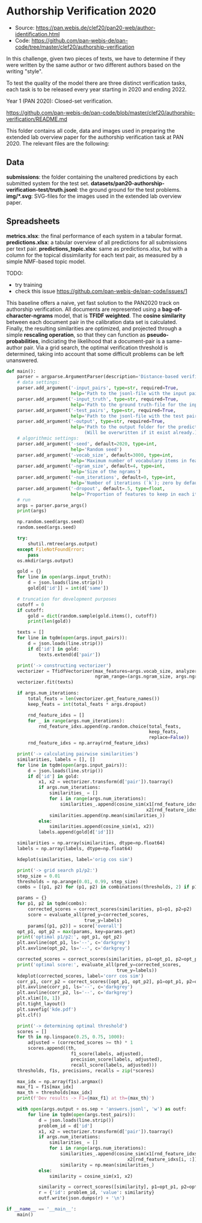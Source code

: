 # Authorship Verification 2020

- Source: https://pan.webis.de/clef20/pan20-web/author-identification.html
- Code: https://github.com/pan-webis-de/pan-code/tree/master/clef20/authorship-verification


In this challenge, given two pieces of texts, we have to determine if they were written by the same author or two different authors based on the writing "style".

To test the quality of the model there are three distinct verification tasks, each task is to be released every year starting in 2020 and ending 2022.

Year 1 (PAN 2020): Closed-set verification.


https://github.com/pan-webis-de/pan-code/blob/master/clef20/authorship-verification/README.md

This folder contains all code, data and images used in preparing the extended lab overview paper for the authorship verification task at PAN 2020. The relevant files are the following:

## Data

**submissions**: the folder containing the unaltered predictions by each submitted system for the test set.
**datasets/pan20-authorship-verification-test/truth.jsonl**: the ground ground for the test problems.
**img/*.svg**: SVG-files for the images used in the extended lab overview paper.

## Spreadsheets
**metrics.xlsx**: the final performance of each system in a tabular format.
**predictions.xlsx**: a tabular overview of all predictions for all submissions per text pair.
**predictions_topic.xlsx**: same as predictions.xlsx, but with a column for the topical dissimilarity for each text pair, as measured by a simple NMF-based topic model.

TODO:
- try training
- check this issue https://github.com/pan-webis-de/pan-code/issues/1

This baseline offers a naive, yet fast solution to the  PAN2020 track on authorship verification. All documents are represented using a **bag-of-character-ngrams** model, that is **TFIDF weighted**. The **cosine similarity** between each document pair in the calibration data set is calculated. Finally, the resulting similarities are optimized, and projected through a simple **rescaling operation**, so that they can function as **pseudo-probabilities**, indiciating the likelihood that a document-pair is a same-author pair. Via a grid search, the optimal verification threshold is determined, taking into account that some difficult problems can be left unanswered.

```python
def main():
    parser = argparse.ArgumentParser(description='Distance-based verification: PAN20 baseline')
    # data settings:
    parser.add_argument('-input_pairs', type=str, required=True,
                        help='Path to the jsonl-file with the input pairs')
    parser.add_argument('-input_truth', type=str, required=True,
                        help='Path to the ground truth-file for the input pairs')
    parser.add_argument('-test_pairs', type=str, required=True,
                        help='Path to the jsonl-file with the test pairs')
    parser.add_argument('-output', type=str, required=True,
                        help='Path to the output folder for the predictions.\
                             (Will be overwritten if it exist already.)')
    # algorithmic settings:
    parser.add_argument('-seed', default=2020, type=int,
                        help='Random seed')
    parser.add_argument('-vocab_size', default=3000, type=int,
                        help='Maximum number of vocabulary items in feature space')
    parser.add_argument('-ngram_size', default=4, type=int,
                        help='Size of the ngrams')
    parser.add_argument('-num_iterations', default=0, type=int,
                        help='Number of iterations (`k`); zero by default')
    parser.add_argument('-dropout', default=.5, type=float,
                        help='Proportion of features to keep in each iteration')
    # run
    args = parser.parse_args()
    print(args)

    np.random.seed(args.seed)
    random.seed(args.seed)

    try:
        shutil.rmtree(args.output)
    except FileNotFoundError:
        pass
    os.mkdir(args.output)

    gold = {}
    for line in open(args.input_truth):
        d = json.loads(line.strip())
        gold[d['id']] = int(d['same'])

    # truncation for development purposes
    cutoff = 0
    if cutoff:
        gold = dict(random.sample(gold.items(), cutoff))
        print(len(gold))

    texts = []
    for line in tqdm(open(args.input_pairs)):
        d = json.loads(line.strip())
        if d['id'] in gold:
            texts.extend(d['pair'])

    print('-> constructing vectorizer')
    vectorizer = TfidfVectorizer(max_features=args.vocab_size, analyzer='char',
                                 ngram_range=(args.ngram_size, args.ngram_size))
    vectorizer.fit(texts)

    if args.num_iterations:
        total_feats = len(vectorizer.get_feature_names())
        keep_feats = int(total_feats * args.dropout)

        rnd_feature_idxs = []
        for _ in range(args.num_iterations):
            rnd_feature_idxs.append(np.random.choice(total_feats,
                                                     keep_feats,
                                                     replace=False))
        rnd_feature_idxs = np.array(rnd_feature_idxs)

    print('-> calculating pairwise similarities')
    similarities, labels = [], []
    for line in tqdm(open(args.input_pairs)):
        d = json.loads(line.strip())
        if d['id'] in gold:
            x1, x2 = vectorizer.transform(d['pair']).toarray()
            if args.num_iterations:
                similarities_ = []
                for i in range(args.num_iterations):
                    similarities_.append(cosine_sim(x1[rnd_feature_idxs[i, :]],
                                                    x2[rnd_feature_idxs[i, :]]))
                similarities.append(np.mean(similarities_))
            else:
                similarities.append(cosine_sim(x1, x2))
            labels.append(gold[d['id']])

    similarities = np.array(similarities, dtype=np.float64)
    labels = np.array(labels, dtype=np.float64)

    kdeplot(similarities, label='orig cos sim')

    print('-> grid search p1/p2:')
    step_size = 0.01
    thresholds = np.arange(0.01, 0.99, step_size)
    combs = [(p1, p2) for (p1, p2) in combinations(thresholds, 2) if p1 < p2]

    params = {}
    for p1, p2 in tqdm(combs):
        corrected_scores = correct_scores(similarities, p1=p1, p2=p2)
        score = evaluate_all(pred_y=corrected_scores,
                             true_y=labels)
        params[(p1, p2)] = score['overall']
    opt_p1, opt_p2 = max(params, key=params.get)
    print('optimal p1/p2:', opt_p1, opt_p2)
    plt.axvline(opt_p1, ls='--', c='darkgrey')
    plt.axvline(opt_p2, ls='--', c='darkgrey')

    corrected_scores = correct_scores(similarities, p1=opt_p1, p2=opt_p2)
    print('optimal score:', evaluate_all(pred_y=corrected_scores,
                                         true_y=labels))
    kdeplot(corrected_scores, label='corr cos sim')
    corr_p1, corr_p2 = correct_scores([opt_p1, opt_p2], p1=opt_p1, p2=opt_p2)
    plt.axvline(corr_p1, ls='--', c='darkgrey')
    plt.axvline(corr_p2, ls='--', c='darkgrey')
    plt.xlim([0, 1])
    plt.tight_layout()
    plt.savefig('kde.pdf')
    plt.clf()

    print('-> determining optimal threshold')
    scores = []
    for th in np.linspace(0.25, 0.75, 1000):
        adjusted = (corrected_scores >= th) * 1
        scores.append((th,
                        f1_score(labels, adjusted),
                        precision_score(labels, adjusted),
                        recall_score(labels, adjusted)))
    thresholds, f1s, precisions, recalls = zip(*scores)

    max_idx = np.array(f1s).argmax()
    max_f1 = f1s[max_idx]
    max_th = thresholds[max_idx]
    print(f'Dev results -> F1={max_f1} at th={max_th}')

    with open(args.output + os.sep + 'answers.jsonl', 'w') as outf:
        for line in tqdm(open(args.test_pairs)):
            d = json.loads(line.strip())
            problem_id = d['id']
            x1, x2 = vectorizer.transform(d['pair']).toarray()
            if args.num_iterations:
                similarities_ = []
                for i in range(args.num_iterations):
                    similarities_.append(cosine_sim(x1[rnd_feature_idxs[i, :]],
                                             x2[rnd_feature_idxs[i, :]]))
                    similarity = np.mean(similarities_)
            else:
                similarity = cosine_sim(x1, x2)

            similarity = correct_scores([similarity], p1=opt_p1, p2=opt_p2)[0]
            r = {'id': problem_id, 'value': similarity}
            outf.write(json.dumps(r) + '\n')

if __name__ == '__main__':
    main()
```
